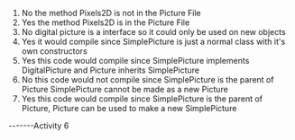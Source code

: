 1. No the method Pixels2D is not in the Picture File
2. Yes the method Pixels2D is in the Picture File
3. No digital picture is a interface so it could only be used on new objects
4. Yes it would compile since SimplePicture is just a normal class with it's own constructors
5. Yes this code would compile since SimplePicture implements DigitalPicture and Picture inherits SimplePicture
6. No this code would not compile since SimplePicture is the parent of Picture SimplePicture cannot be made as a new Picture
7. Yes this code would compile since SimplePicture is the parent of Picture, Picture can be used to make a new SimplePicture 


-------Activity 6


